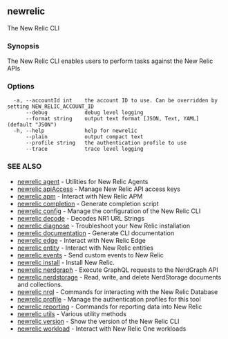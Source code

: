 ## newrelic

The New Relic CLI

### Synopsis

The New Relic CLI enables users to perform tasks against the New Relic APIs

### Options

```
  -a, --accountId int    the account ID to use. Can be overridden by setting NEW_RELIC_ACCOUNT_ID
      --debug            debug level logging
      --format string    output text format [JSON, Text, YAML] (default "JSON")
  -h, --help             help for newrelic
      --plain            output compact text
      --profile string   the authentication profile to use
      --trace            trace level logging
```

### SEE ALSO

* [newrelic agent](newrelic_agent.md)	 - Utilities for New Relic Agents
* [newrelic apiAccess](newrelic_apiAccess.md)	 - Manage New Relic API access keys
* [newrelic apm](newrelic_apm.md)	 - Interact with New Relic APM
* [newrelic completion](newrelic_completion.md)	 - Generate completion script
* [newrelic config](newrelic_config.md)	 - Manage the configuration of the New Relic CLI
* [newrelic decode](newrelic_decode.md)	 - Decodes NR1 URL Strings 
* [newrelic diagnose](newrelic_diagnose.md)	 - Troubleshoot your New Relic installation
* [newrelic documentation](newrelic_documentation.md)	 - Generate CLI documentation
* [newrelic edge](newrelic_edge.md)	 - Interact with New Relic Edge
* [newrelic entity](newrelic_entity.md)	 - Interact with New Relic entities
* [newrelic events](newrelic_events.md)	 - Send custom events to New Relic
* [newrelic install](newrelic_install.md)	 - Install New Relic.
* [newrelic nerdgraph](newrelic_nerdgraph.md)	 - Execute GraphQL requests to the NerdGraph API
* [newrelic nerdstorage](newrelic_nerdstorage.md)	 - Read, write, and delete NerdStorage documents and collections.
* [newrelic nrql](newrelic_nrql.md)	 - Commands for interacting with the New Relic Database
* [newrelic profile](newrelic_profile.md)	 - Manage the authentication profiles for this tool
* [newrelic reporting](newrelic_reporting.md)	 - Commands for reporting data into New Relic
* [newrelic utils](newrelic_utils.md)	 - Various utility methods
* [newrelic version](newrelic_version.md)	 - Show the version of the New Relic CLI
* [newrelic workload](newrelic_workload.md)	 - Interact with New Relic One workloads

